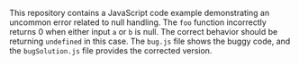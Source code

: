 This repository contains a JavaScript code example demonstrating an uncommon error related to null handling.  The `foo` function incorrectly returns 0 when either input `a` or `b` is null. The correct behavior should be returning `undefined` in this case.  The `bug.js` file shows the buggy code, and the `bugSolution.js` file provides the corrected version.
